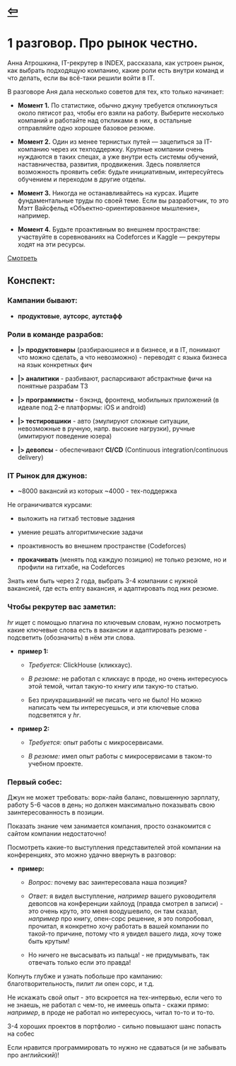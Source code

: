 # [⇦](/README.md)

# 1 разговор. Про рынок честно.

Анна Атрошкина, IT-рекрутер в INDEX, рассказала, как устроен рынок, как выбрать подходящую компанию, какие роли есть внутри команд и что делать, если вы всё-таки решили войти в IT.

В разговоре Аня дала несколько советов для тех, кто только начинает: 

- **Момент 1.** По статистике, обычно джуну требуется откликнуться около пятисот раз, чтобы его взяли на работу. Выберите несколько компаний и работайте над откликами в них, в остальные отправляйте одно хорошее базовое резюме.

- **Момент 2.** Один из менее тернистых путей — зацепиться за IT-компанию через их техподдержку. Крупные компании очень нуждаются в таких спецах, а уже внутри есть системы обучений, наставничества, развития, продвижения. Здесь появляется возможность проявить себя: будьте инициативным, интересуйтесь обучением и переходом в другие отделы. 

- **Момент 3.** Никогда не останавливайтесь на курсах. Ищите фундаментальные труды по своей теме. Если вы разработчик, то это Мэтт Вайсфельд «Объектно-ориентированное мышление», например.

- **Момент 4.** Будьте проактивным во внешнем пространстве: участвуйте в соревнованиях на Codeforces и Kaggle — рекрутеры ходят на эти ресурсы.

[Смотреть](https://vk.com/video-46638176_456239215)

## Конспект:

### Кампании бывают:

- **продуктовые**, **аутсорс**, **аутстафф**

### Роли в команде разрабов:

- **|> продуктовнеры** (разбираюшиеся и в бизнесе, и в IT, понимают что можно сделать, а что невозможно) - переводят с языка бизнеса на язык конкретных фич

- **|> аналитики** - разбивают, распарсивают абстрактные фичи на понятные разрабам ТЗ

- **|> программисты** - бэкэнд, фронтенд, мобильных приложений (в идеале под 2-е платформы: iOS и android)

- **|> тестировшики** - авто (эмулируют сложные ситуации, невозможные в ручную, напр. высокие нагрузки), ручные (имитируют поведение юзера)

- **|> девопсы** - обеспечивают **CI/CD**  (Continuous integration/continuous delivery)

### IT Рынок для джунов:

- ~8000 вакансий из которых ~4000 - тех-поддержка

Не ограничиватся курсами:

- выложить на гитхаб тестовые задания

- умение решать алгоритмические задачи

- проактивность во внешнем пространстве (Codeforces)

- **прокачивать** (менять под каждую позицию) не только резюме, но и профили на гитхабе, на Codeforces

Знать кем быть через 2 года, выбрать 3-4 компании с нужной вакансией, где есть entry вакансия, и адаптировать под них резюме.

### Чтобы рекрутер вас заметил:

*hr* ищет с помощью плагина по ключевым словам, нужно посмотреть какие ключевые слова есть в вакансии и адаптировать резюме - подсветить (обозначить) в нём эти слова.

- **пример 1:**

  - *Требуется:* ClickHouse (кликхаус).

  - *В резюме:* не работал с кликхаус в проде, но очень интересуюсь этой темой, читал такую-то книгу или такую-то статью.

  - Без приукрашиваний! не писать чего не было!
  Но можно написать чем ты интересуешься, и эти ключевые слова подсветятся у *hr*.

- **пример 2:**

  - *Требуется:* опыт работы с микросервисами.

  - *В резюме:* имел опыт работы с микросервисами в таком-то учебном проекте.

### Первый собес:

Джун не может требовать: ворк-лайв баланс, повышенную зарплату, работу 5-6 часов в день; но должен максимально показывать свою заинтересованность в позиции.

Показать знание чем занимается компания, просто ознакомится с сайтом компании недостаточно!

Посмотреть какие-то выступления представителей этой компании на конференциях, это можно удачно ввернуть в разговор:

- **пример:**

  - *Вопрос:* почему вас заинтересовала наша позиция?

  - *Ответ:* я видел выступление, *например* вашего руководителя девопсов на конференции хайлоуд (правда смотрел в записи) - это очень круто, это меня воодушевило, он там сказал, *например* про книгу, опен-сорс решение, я это попробовал, прочитал, я конкретно хочу работать в вашей компании по такой-то причине, потому что я увидел вашего лида, хочу тоже быть крутым!
  
  - Но ничего не высасывать из пальца! - не придумывать, так отвечать только если это правда!

Копнуть глубже и узнать побольше про кампанию: благотворительность, пилит ли опен сорс, и т.д.

Не искажать свой опыт - это вскроется на тех-интервью, если чего то не знаешь, не работал с чем-то, не имеешь опыта - скажи прямо: *например*, в проде не работал но интересуюсь, читал то-то и то-то.

3-4 хороших проектов в портфолио -  сильно повышают шанс попасть на собес

Если нравится программировать то нужно не сдаваться (и не забывать про английский)!